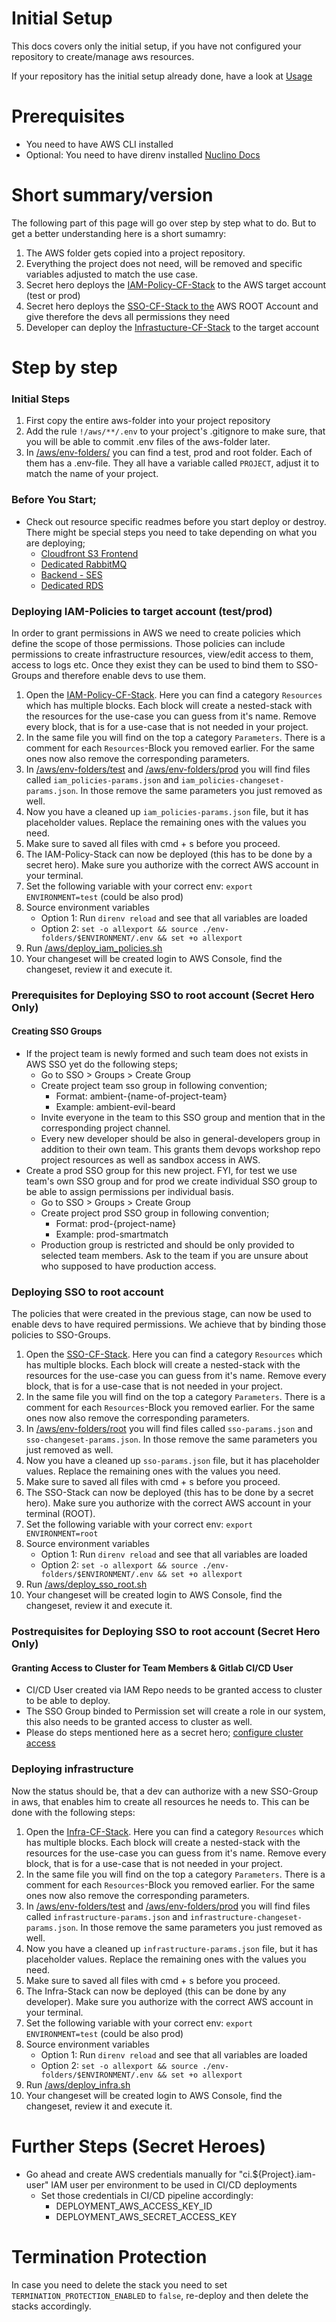 # Initial Setup

This docs covers only the initial setup, if you have not configured your repository to create/manage aws resources. 

If your repository has the initial setup already done, have a look at [Usage](/aws/docs/02-usage.md)

# Prerequisites

- You need to have AWS CLI installed 
- Optional: You need to have direnv installed [Nuclino Docs](https://app.nuclino.com/AmbientDigital/Secret-Heroes/direnv-and-envrc-autoload-environment-variables-727b0879-540d-4766-8e85-e4509eeb545b)

# Short summary/version

The following part of this page will go over step by step what to do. But to get a better understanding here is a short sumamry:

1. The AWS folder gets copied into a project repository. 
2. Everything the project does not need, will be removed and specific variables adjusted to match the use case. 
3. Secret hero deploys the [IAM-Policy-CF-Stack](/aws/cf_iam_policies.yaml) to the AWS target account (test or prod)
4. Secret hero deploys the [SSO-CF-Stack to the](/aws/cf_sso_root_account.yaml) AWS ROOT Account and give therefore the devs all permissions they need
5. Developer can deploy the [Infrastucture-CF-Stack](/aws/cf_infrastructure.yaml) to the target account

# Step by step 

### Initial Steps

1. First copy the entire aws-folder into your project repository 
2. Add the rule `!/aws/**/.env` to your project's .gitignore to make sure, that you will be able to commit .env files of the aws-folder later.
3. In [/aws/env-folders/](/aws/env-folders/) you can find a test, prod and root folder. Each of them has a .env-file. They all have a variable called `PROJECT`, adjust it to match the name of your project.

### Before You Start;
- Check out resource specific readmes before you start deploy or destroy. There might be special steps you need to take depending on what you are deploying;
  - [Cloudfront S3 Frontend](/aws/docs/03-frontend_cloudfront.md)
  - [Dedicated RabbitMQ](/aws/docs/04-dedicated_rabbitMQ.md)
  - [Backend - SES](/aws/docs/05-backend.md)
  - [Dedicated RDS](/aws/docs/06-dedicated_RDS.md)

### Deploying IAM-Policies to target account (test/prod)

In order to grant permissions in AWS we need to create policies which define the scope of those permissions. Those policies can include permissions to create infrastructure resources, view/edit access to them, access to logs etc. Once they exist they can be used to bind them to SSO-Groups and therefore enable devs to use them.

1. Open the [IAM-Policy-CF-Stack](/aws/cf_iam_policies.yaml). Here you can find a category `Resources` which has multiple blocks. Each block will create a nested-stack with the resources for the use-case you can guess from it's name. Remove every block, that is for a use-case that is not needed in your project.
2. In the same file you will find on the top a category `Parameters`. There is a comment for each `Resources`-Block you removed earlier. For the same ones now also remove the corresponding parameters.
3. In [/aws/env-folders/test](/aws/env-folders/test) and [/aws/env-folders/prod](/aws/env-folders/prod) you will find files called `iam_policies-params.json` and `iam_policies-changeset-params.json`. In those remove the same parameters you just removed as well.
4. Now you have a cleaned up `iam_policies-params.json` file, but it has placeholder values. Replace the remaining ones with the values you need.
5. Make sure to saved all files with cmd + s before you proceed.
6. The IAM-Policy-Stack can now be deployed (this has to be done by a secret hero). Make sure you authorize with the correct AWS account in your terminal.
7. Set the following variable with your correct env: `export ENVIRONMENT=test` (could be also prod)
8. Source environment variables
    - Option 1: Run `direnv reload` and see that all variables are loaded 
    - Option 2: `set -o allexport && source ./env-folders/$ENVIRONMENT/.env && set +o allexport`
9. Run [/aws/deploy_iam_policies.sh](/aws/deploy_iam_policies.sh)
10. Your changeset will be created login to AWS Console, find the changeset, review it and execute it.

### Prerequisites for Deploying SSO to root account (Secret Hero Only)
#### Creating SSO Groups
- If the project team is newly formed and such team does not exists in AWS SSO yet do the following steps;
  - Go to SSO > Groups > Create Group
  - Create project team sso group in following convention;
    - Format: ambient-{name-of-project-team}
    - Example: ambient-evil-beard
  - Invite everyone in the team to this SSO group and mention that in the corresponding project channel.
  - Every new developer should be also in general-developers group in addition to their own team. This grants them devops workshop repo project resources as well as sandbox access in AWS.
- Create a prod SSO group for this new project. FYI, for test we use team's own SSO group and for prod we create individual SSO group to be able to assign permissions per individual basis.
  - Go to SSO > Groups > Create Group
  - Create project prod SSO group in following convention;
    - Format: prod-{project-name}
    - Example: prod-smartmatch
  - Production group is restricted and should be only provided to selected team members. Ask to the team if you are unsure about who supposed to have production access.

### Deploying SSO to root account

The policies that were created in the previous stage, can now be used to enable devs to have required permissions. We achieve that by binding those policies to SSO-Groups.

1. Open the [SSO-CF-Stack](/aws/cf_sso_root_account.yaml). Here you can find a category `Resources` which has multiple blocks. Each block will create a nested-stack with the resources for the use-case you can guess from it's name. Remove every block, that is for a use-case that is not needed in your project.
2. In the same file you will find on the top a category `Parameters`. There is a comment for each `Resources`-Block you removed earlier. For the same ones now also remove the corresponding parameters.
3. In [/aws/env-folders/root](/aws/env-folders/root) you will find files called `sso-params.json` and `sso-changeset-params.json`. In those remove the same parameters you just removed as well.
4. Now you have a cleaned up `sso-params.json` file, but it has placeholder values. Replace the remaining ones with the values you need.
5. Make sure to saved all files with cmd + s before you proceed.
6. The SSO-Stack can now be deployed (this has to be done by a secret hero). Make sure you authorize with the correct AWS account in your terminal (ROOT).
7. Set the following variable with your correct env: `export ENVIRONMENT=root`
8. Source environment variables
    - Option 1: Run `direnv reload` and see that all variables are loaded 
    - Option 2: `set -o allexport && source ./env-folders/$ENVIRONMENT/.env && set +o allexport`
9. Run [/aws/deploy_sso_root.sh](/aws/deploy_sso_root.sh)
10. Your changeset will be created login to AWS Console, find the changeset, review it and execute it.

### Postrequisites for Deploying SSO to root account (Secret Hero Only)
#### Granting Access to Cluster for Team Members & Gitlab CI/CD User
- CI/CD User created via IAM Repo needs to be granted access to cluster to be able to deploy.
- The SSO Group binded to Permission set will create a role in our system, this also needs to be granted access to cluster as well.
- Please do steps mentioned here as a secret hero; [configure cluster access](/aws/07-configuring-cluster-access-for-ci-and-devs.md)

### Deploying infrastructure

Now the status should be, that a dev can authorize with a new SSO-Group in aws, that enables him to create all resources he needs to. This can be done with the following steps:

1. Open the [Infra-CF-Stack](/aws/cf_infrastructure.yaml). Here you can find a category `Resources` which has multiple blocks. Each block will create a nested-stack with the resources for the use-case you can guess from it's name. Remove every block, that is for a use-case that is not needed in your project.
2. In the same file you will find on the top a category `Parameters`. There is a comment for each `Resources`-Block you removed earlier. For the same ones now also remove the corresponding parameters.
3. In [/aws/env-folders/test](/aws/env-folders/test) and [/aws/env-folders/prod](/aws/env-folders/prod) you will find files called `infrastructure-params.json` and `infrastructure-changeset-params.json`. In those remove the same parameters you just removed as well.
4. Now you have a cleaned up `infrastructure-params.json` file, but it has placeholder values. Replace the remaining ones with the values you need.
5. Make sure to saved all files with cmd + s before you proceed.
6. The Infra-Stack can now be deployed (this can be done by any developer). Make sure you authorize with the correct AWS account in your terminal.
7. Set the following variable with your correct env: `export ENVIRONMENT=test` (could be also prod)
8. Source environment variables
    - Option 1: Run `direnv reload` and see that all variables are loaded 
    - Option 2: `set -o allexport && source ./env-folders/$ENVIRONMENT/.env && set +o allexport`
9. Run [/aws/deploy_infra.sh](/aws/deploy_infra.sh)
10. Your changeset will be created login to AWS Console, find the changeset, review it and execute it.

# Further Steps (Secret Heroes)
- Go ahead and create AWS credentials manually for "ci.${Project}.iam-user" IAM user per environment to be used in CI/CD deployments
  - Set those credentials in CI/CD pipeline accordingly:
    - DEPLOYMENT_AWS_ACCESS_KEY_ID
    - DEPLOYMENT_AWS_SECRET_ACCESS_KEY

# Termination Protection
In case you need to delete the stack you need to set `TERMINATION_PROTECTION_ENABLED` to `false`, re-deploy and then delete the stacks accordingly.